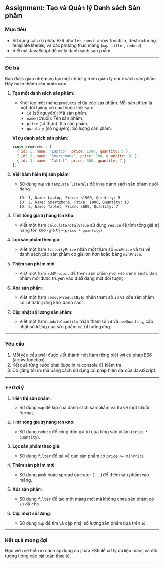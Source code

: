 ## **Assignment: Tạo và Quản lý Danh sách Sản phẩm**

### **Mục tiêu**
- Sử dụng các cú pháp ES6 như `let`, `const`, arrow function, destructuring, template literals, và các phương thức mảng (`map`, `filter`, `reduce`).
- Viết mã JavaScript để xử lý danh sách sản phẩm.

---

### **Đề bài**

Bạn được giao nhiệm vụ tạo một chương trình quản lý danh sách sản phẩm. Hãy hoàn thành các bước sau:

1. **Tạo một danh sách sản phẩm**:
    - Khởi tạo một mảng `products` chứa các sản phẩm. Mỗi sản phẩm là một đối tượng có các thuộc tính sau:
        - `id` (số nguyên): Mã sản phẩm.
        - `name` (chuỗi): Tên sản phẩm.
        - `price` (số thực): Giá sản phẩm.
        - `quantity` (số nguyên): Số lượng sản phẩm.

   **Ví dụ danh sách sản phẩm**:
   ```javascript
   const products = [
     { id: 1, name: "Laptop", price: 1500, quantity: 5 },
     { id: 2, name: "Smartphone", price: 800, quantity: 10 },
     { id: 3, name: "Tablet", price: 600, quantity: 7 }
   ];
   ```

2. **Viết hàm hiển thị sản phẩm**:
    - Sử dụng `map` và `template literals` để in ra danh sách sản phẩm dưới dạng:
      ```
      ID: 1, Name: Laptop, Price: $1500, Quantity: 5
      ID: 2, Name: Smartphone, Price: $800, Quantity: 10
      ID: 3, Name: Tablet, Price: $600, Quantity: 7
      ```

3. **Tính tổng giá trị hàng tồn kho**:
    - Viết một hàm `calculateTotalValue` sử dụng `reduce` để tính tổng giá trị hàng tồn kho (giá trị = `price * quantity`).

4. **Lọc sản phẩm theo giá**:
    - Viết một hàm `filterByPrice` nhận một tham số `minPrice` và trả về danh sách các sản phẩm có giá lớn hơn hoặc bằng `minPrice`.

5. **Thêm sản phẩm mới**:
    - Viết một hàm `addProduct` để thêm sản phẩm mới vào danh sách. Sản phẩm mới được truyền vào dưới dạng một đối tượng.

6. **Xóa sản phẩm**:
    - Viết một hàm `removeProductById` nhận tham số `id` và xóa sản phẩm có `id` tương ứng khỏi danh sách.

7. **Cập nhật số lượng sản phẩm**:
    - Viết một hàm `updateQuantity` nhận tham số `id` và `newQuantity`, cập nhật số lượng của sản phẩm có `id` tương ứng.

---

### **Yêu cầu**
1. Mỗi yêu cầu phải được viết thành một hàm riêng biệt với cú pháp ES6 (arrow function).
2. Kết quả từng bước phải được in ra console để kiểm tra.
3. Cố gắng tối ưu mã bằng cách sử dụng cú pháp hiện đại của JavaScript.

---

### **Gợi ý
1. **Hiển thị sản phẩm**:
    - Sử dụng `map` để lặp qua danh sách sản phẩm và trả về một chuỗi format.

2. **Tính tổng giá trị hàng tồn kho**:
    - Sử dụng `reduce` để cộng dồn giá trị của từng sản phẩm (`price * quantity`).

3. **Lọc sản phẩm theo giá**:
    - Sử dụng `filter` để trả về các sản phẩm có `price >= minPrice`.

4. **Thêm sản phẩm mới**:
    - Sử dụng `push` hoặc spread operator (`...`) để thêm sản phẩm vào mảng.

5. **Xóa sản phẩm**:
    - Sử dụng `filter` để tạo một mảng mới mà không chứa sản phẩm có `id` đã cho.

6. **Cập nhật số lượng**:
    - Sử dụng `map` để tìm và cập nhật số lượng sản phẩm dựa trên `id`.

---

### **Kết quả mong đợi**
Học viên sẽ hiểu rõ cách áp dụng cú pháp ES6 để xử lý dữ liệu mảng và đối tượng trong các bài toán thực tế.

---

